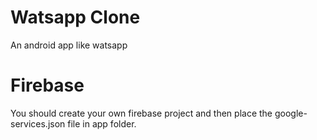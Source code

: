 # Watsapp Clone

An android app like watsapp

# Firebase

You should create your own firebase project and then place the google-services.json file in app folder.
